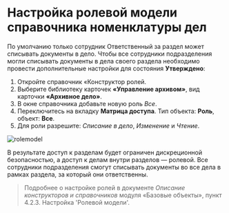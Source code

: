 # Настройка ролевой модели справочника номенклатуры дел

По умолчанию только сотрудник Ответственный за раздел может списывать документы в дело. 
Чтобы все сотрудники подразделения могли списывать документы в дела своего раздела необходимо провести дополнительные настройки для состояния **Утверждено**:

1. Откройте справочник «Конструктор ролей.
1. Выберите библиотеку карточек **«Управление архивом»**, вид карточки **«Архивное дело»**.
1. В окне справочника добавьте новую роль *Все*.
1. Переключитесь на вкладку **Матрица доступа**. Тип объекта: **Роль**, объект: **Все**.
1. Для роли разрешите: *Списание в дело*, *Изменение* и *Чтение*.

![rolemodel](img/rolemodel.png "Матрица доступа при настройке ролевой модели")

В результате доступ к разделам будет ограничен дискреционной безопасностью, а доступ к делам внутри разделов — ролевой. Все сотрудники подразделения смогут списывать документы во все дела в рамках раздела, за который они ответственны.

> Подробнее о настройке ролей в документе *Описание конструкторов и справочников* модуля «Базовые объекты», пункт 4.2.3. Настройка 'Ролевой модели'.
